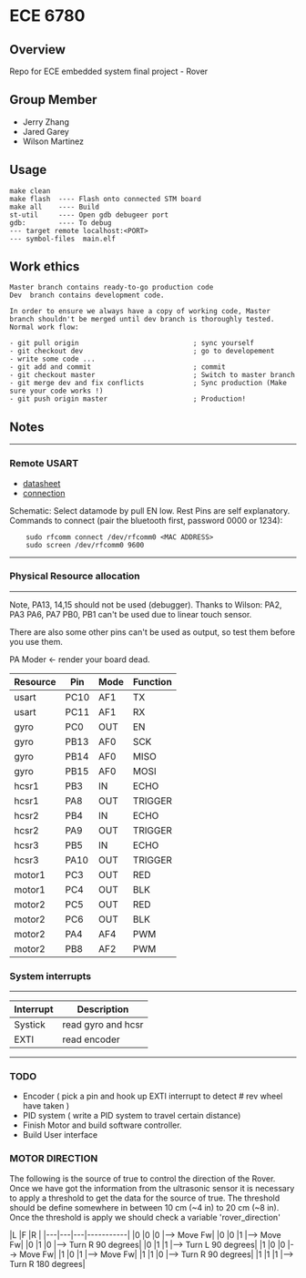 # ECE 6780

## Overview

Repo for ECE embedded system final project - Rover

## Group Member  

- Jerry Zhang
- Jared Garey
- Wilson Martinez


## Usage

```
make clean 
make flash  ---- Flash onto connected STM board 
make all    ---- Build
st-util     ---- Open gdb debugeer port
gdb:        ---- To debug
--- target remote localhost:<PORT> 
--- symbol-files  main.elf
```

## Work ethics

```
Master branch contains ready-to-go production code
Dev  branch contains development code. 

In order to ensure we always have a copy of working code, Master branch shouldn't be merged until dev branch is thoroughly tested. 
Normal work flow: 

- git pull origin                            ; sync yourself 
- git checkout dev                           ; go to developement
- write some code ...        
- git add and commit                         ; commit
- git checkout master                        ; Switch to master branch
- git merge dev and fix conflicts            ; Sync production (Make sure your code works !) 
- git push origin master                     ; Production! 

```
## Notes

------- 
### Remote USART

- [datasheet](https://www.etechnophiles.com/hc-05-pinout-specifications-datasheet/)
- [connection](https://askubuntu.com/questions/248817/how-to-i-connect-a-raw-serial-terminal-to-a-bluetooth-connection)

Schematic: Select datamode by pull EN low. Rest Pins are self explanatory. 
Commands to connect (pair the bluetooth first, password 0000 or 1234): 

```
    sudo rfcomm connect /dev/rfcomm0 <MAC ADDRESS>
    sudo screen /dev/rfcomm0 9600
```
------ 

### Physical Resource allocation 

---- 
Note, PA13, 14,15 should not be used (debugger). 
Thanks to Wilson: 
PA2, PA3
PA6, PA7
PB0, PB1 
can't be used due to linear touch sensor. 

There are also some other pins can't be used as output,
so test them before you use them. 

PA Moder <- render your board dead. 

| Resource   | Pin  | Mode | Function| 
| ------     | ---- | ---- | ------- | 
| usart      | PC10 | AF1  | TX      |
| usart      | PC11 | AF1  | RX      |
| gyro       | PC0  | OUT  | EN      | 
| gyro       | PB13 | AF0  | SCK     |
| gyro       | PB14 | AF0  | MISO    | 
| gyro       | PB15 | AF0  | MOSI    |
| hcsr1      | PB3  | IN   | ECHO    |  
| hcsr1      | PA8  | OUT  | TRIGGER  |
| hcsr2      | PB4  | IN   | ECHO    |
| hcsr2      | PA9  | OUT  | TRIGGER  |
| hcsr3      | PB5  | IN   | ECHO    |
| hcsr3      | PA10  | OUT  | TRIGGER  |
| motor1     | PC3  | OUT  | RED     |
| motor1     | PC4  | OUT  | BLK     |
| motor2     | PC5  | OUT  | RED     |
| motor2     | PC6  | OUT  | BLK     |
| motor2     | PA4  | AF4  | PWM | TIM14_CH1  |
| motor2     | PB8  | AF2  | PWM | TIM16_CH1  |

### System interrupts

--- 
| Interrupt | Description |
| --------- | ------------|
| Systick   | read gyro and hcsr | 
| EXTI      | read encoder | 
--- 

### TODO

- Encoder ( pick a pin and hook up EXTI interrupt to detect # rev wheel have taken ) 
- PID system ( write a PID system to travel certain distance)
- Finish Motor and build software controller. 
- Build User interface

### MOTOR DIRECTION

The following is the source of true to control the direction of the Rover.
Once we have got the information from the ultrasonic sensor it is necessary to apply a threshold to get the data for the source of true.
The threshold should be define somewhere in between 10 cm (~4 in) to 20 cm (~8 in). Once the threshold is apply we should check a variable 'rover_direction'

|L 	|F 	|R  |
|---|---|---|-----------|
|0	|0	|0	|--> Move Fw|
|0	|0	|1	|--> Move Fw|
|0	|1	|0	|--> Turn R 90 degrees|
|0	|1	|1	|--> Turn L 90 degrees|
|1	|0	|0	|--> Move Fw|
|1	|0	|1	|--> Move Fw|
|1	|1	|0	|--> Turn R 90 degrees|
|1	|1	|1	|--> Turn R 180 degrees|
